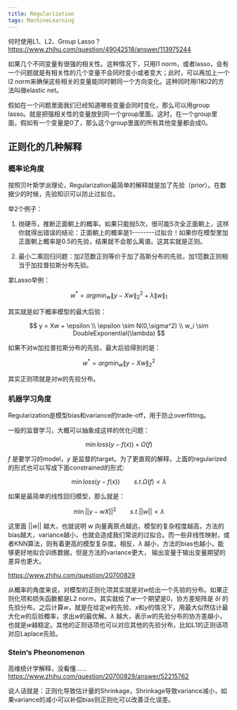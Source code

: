```yaml
---
title: Regularization
tags: MachineLearning
---
```


何时使用L1、L2、Group Lasso？
https://www.zhihu.com/question/49042518/answer/113975244

如果几个不同变量有很强的相关性。这种情况下，只用l1 norm，或者lasso，会有一个问题就是有相关性的几个变量不会同时变小或者变大；此时，可以再加上一个l2 norm来确保这些相关的变量能同时朝同一个方向变化。这种同时用l1和l2的方法叫做elastic net。

假如在一个问题里面我们已经知道哪些变量会同时变化，那么可以用group lasso。就是把强相关性的变量放到同一个group里面。这时，在一个group里面，假如有一个变量是0了，那么这个group里面的所有其他变量都会成0。

## 正则化的几种解释
### 概率论角度

按照贝叶斯学派理论，Regularization最简单的解释就是加了先验（prior）。在数据少的时候，先验知识可以防止过拟合。

举2个例子：

1. 抛硬币，推断正面朝上的概率。如果只能抛5次，很可能5次全正面朝上，这样你就得出错误的结论：正面朝上的概率是1--------过拟合！如果你在模型里加正面朝上概率是0.5的先验，结果就不会那么离谱。这其实就是正则。

2. 最小二乘回归问题：加2范数正则等价于加了高斯分布的先验，加1范数正则相当于加拉普拉斯分布先验。

拿Lasso举例：

$$
w^* = arg\min_w \|y - Xw\|_2^2 + \lambda \|w\|_1
$$

其实就是如下概率模型的最大后验：

$$
y = Xw + \epsilon \\
\epsilon \sim N(0,\sigma^2) \\
w_i \sim DoubleExponential(\lambda)
$$

如果不对w加拉普拉斯分布的先验，最大后验得到的是：

$$
w^* = arg\min_w \|y- Xw\|_2^2
$$

其实正则项就是对w的先验分布。

### 机器学习角度

Regularization是模型bias和variance的trade-off，用于防止overfitting。

一般的监督学习，大概可以抽象成这样的优化问题：

$$
\min loss( y - f(x) ) + \Omega ( f )
$$

$f$ 是要学习的model，$y$ 是监督的target。为了更直观的解释，上面的regularized的形式也可以写成下面constrained的形式:

$$
\min loss(y - f(x))    \qquad   s.t. \Omega(f) \lt \lambda
$$

如果是最简单的线性回归模型，那么就是：

$$
\min || y - wX ||^2  \qquad s.t. ||w|| < \lambda
$$

这里面 $||w||$ 越大，也就说明 $w$ 向量离原点越远，模型的复杂程度越高，方法的bias越大，variance越小，也就会造成我们常说的过拟合。而一些非线性映射，或者KNN算法，则有着更高的模型复杂度。相反，$\lambda$ 越小，方法的bias也越小，能够更好地拟合训练数据，但是方法的variance更大， 输出变量于输出变量期望的差异也更大。

https://www.zhihu.com/question/20700829

从概率的角度来说，对模型的正则化项其实就是对$w$给出一个先验的分布。如果正则化项和损失函数都是L2 norm，其实就给了$w$一个期望是0，协方差矩阵是 $\delta I$ 的先验分布。之后计算$w$，就是在给定$w$的先验、$x$和$y$的情况下，用最大似然估计最大化$w$的后验概率，求出$w$的最优解。$\lambda$ 越大，表示$w$的先验分布的协方差越小，也就是$w$越稳定。其他的正则话项也可以对应其他的先验分布，比如L1的正则话项对应Laplace先验。

### Stein‘s Pheonomenon

高维统计学解释，没看懂……
https://www.zhihu.com/question/20700829/answer/52215762

说人话就是：正则化导致估计量的Shrinkage，Shrinkage导致variance减小，如果variance的减小可以补偿bias则正则化可以改善泛化误差。
